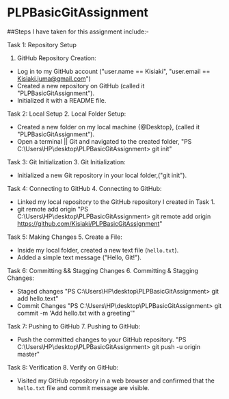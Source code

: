 # PLPBasicGitAssignment

##Steps I have taken for this assignment include:-

Task 1: Repository Setup
1. GitHub Repository Creation:
  - Log in to my GitHub account ("user.name == Kisiaki", "user.email == Kisiaki.juma@gmail.com")
  - Created a new repository on GitHub (called it "PLPBasicGitAssignment").
  - Initialized it with a README file.

Task 2: Local Setup
2. Local Folder Setup:
  - Created a new folder on my local machine {@Desktop}, (called it "PLPBasicGitAssignment").
  - Open a terminal || Git and navigated to the created folder,
    "PS C:\Users\HP\desktop\PLPBasicGitAssignment> git init"

Task 3: Git Initialization
3. Git Initialization:
  - Initialized a new Git repository in your local folder,("git init").

Task 4: Connecting to GitHub
4. Connecting to GitHub:
  - Linked my local repository to the GitHub repository I created in Task 1.
  - git remote add origin 
    "PS C:\Users\HP\desktop\PLPBasicGitAssignment> git remote add origin https://github.com/Kisiaki/PLPBasicGitAssignment"

Task 5: Making Changes
5. Create a File:
  - Inside my local folder, created a new text file (`hello.txt`).
  - Added a simple text message ("Hello, Git!").

Task 6: Committing && Stagging Changes
6. Committing & Stagging Changes:
  - Staged changes
    "PS C:\Users\HP\desktop\PLPBasicGitAssignment> git add hello.text"
  - Commit Changes
     "PS C:\Users\HP\desktop\PLPBasicGitAssignment> git commit -m 'Add hello.txt with a greeting'"

Task 7: Pushing to GitHub
7. Pushing to GitHub:
  - Push the committed changes to your GitHub repository.
    "PS C:\Users\HP\desktop\PLPBasicGitAssignment> git push -u origin master"

Task 8: Verification
8. Verify on GitHub:
  - Visited my GitHub repository in a web browser and confirmed that the `hello.txt` file and commit message are visible.




    
